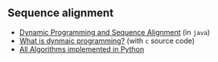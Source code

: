 ## Sequence alignment

+ [Dynamic Programming and Sequence Alignment](https://developer.ibm.com/articles/j-seqalign/) (in `java`)
+ [What is dynmaic programming?](https://www.nature.com/articles/nbt0704-909) (with `c` source code)
+ [All Algorithms implemented in Python](https://github.com/TheAlgorithms/Python)

